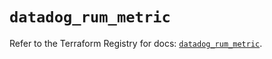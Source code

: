 # `datadog_rum_metric`

Refer to the Terraform Registry for docs: [`datadog_rum_metric`](https://registry.terraform.io/providers/datadog/datadog/3.49.0/docs/resources/rum_metric).
